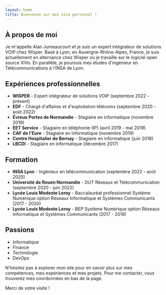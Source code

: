 ```yaml
---
layout: home
title: Bienvenue sur mon site personnel !
---
```

## À propos de moi

Je m'appelle Alan Jumeaucourt et je suis un expert intégrateur de solutions VOIP chez Wisper. Basé à Lyon, en Auvergne-Rhône-Alpes, France, je suis actuellement en alternance chez Wisper où je travaille sur le logiciel open source XiVo. En parallèle, je poursuis mes études d'ingénieur en Télécommunications à l'INSA de Lyon.

## Expériences professionnelles

- **WISPER** - Expert intégrateur de solutions VOIP (septembre 2022 - présent)
- **EDF** - Chargé d'affaires et d'exploitation télécoms (septembre 2020 - août 2022)
- **Évreux Portes de Normandie** - Stagiaire en informatique (novembre 2019)
- **EET Service** - Stagiaire en téléphonie (IP) (avril 2019 - mai 2019)
- **CAF de l'Eure** - Stagiaire en informatique (novembre 2019)
- **Centre Hospitalier de Bernay** - Stagiaire en informatique (juin 2018)
- **LBCDI** - Stagiaire en informatique (décembre 2017)

## Formation

- **INSA Lyon** - Ingénieur en télécommunication (septembre 2022 - août 2025)
- **Université de Rouen Normandie** - DUT Réseaux et Télécommunication (septembre 2020 - juin 2022)
- **Lycée Louis Modeste Leroy** - Baccalauréat professionnel Système Numérique option Réseaux Informatique et Systèmes Communicants (2017 - 2020)
- **Lycée Louis Modeste Leroy** - BEP Système Numérique option Réseaux Informatique et Systèmes Communicants (2017 - 2019)

## Passions

- Informatique
- Finance
- Technologie
- DevOps

N'hésitez pas à explorer mon site pour en savoir plus sur mes compétences, mes expériences et mes projets. Pour me contacter, vous trouverez mes coordonnées en bas de la page.

Merci de votre visite !

